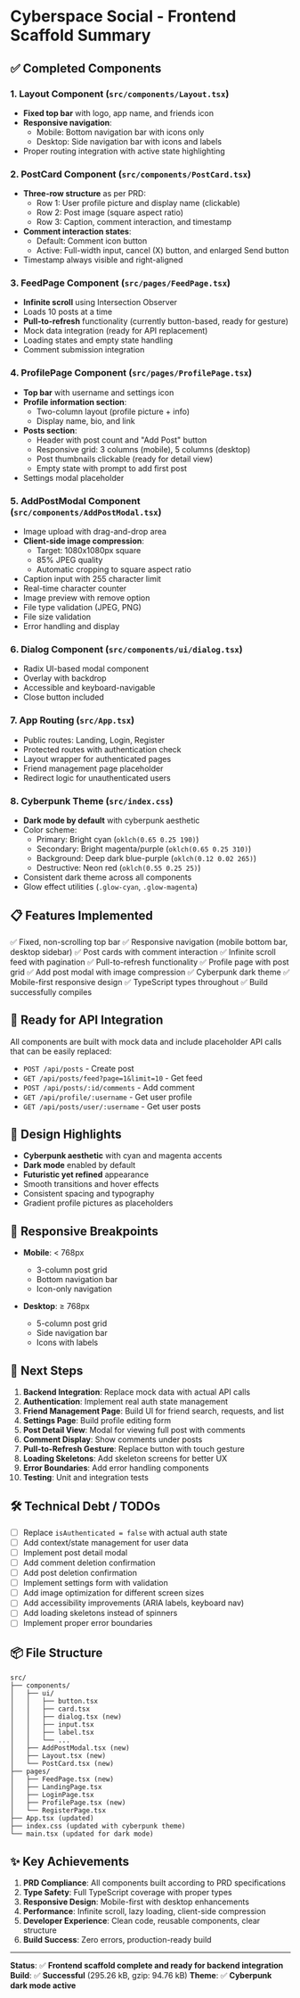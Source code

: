 # Cyberspace Social - Frontend Scaffold Summary

## ✅ Completed Components

### 1. Layout Component (`src/components/Layout.tsx`)
- **Fixed top bar** with logo, app name, and friends icon
- **Responsive navigation**:
  - Mobile: Bottom navigation bar with icons only
  - Desktop: Side navigation bar with icons and labels
- Proper routing integration with active state highlighting

### 2. PostCard Component (`src/components/PostCard.tsx`)
- **Three-row structure** as per PRD:
  - Row 1: User profile picture and display name (clickable)
  - Row 2: Post image (square aspect ratio)
  - Row 3: Caption, comment interaction, and timestamp
- **Comment interaction states**:
  - Default: Comment icon button
  - Active: Full-width input, cancel (X) button, and enlarged Send button
- Timestamp always visible and right-aligned

### 3. FeedPage Component (`src/pages/FeedPage.tsx`)
- **Infinite scroll** using Intersection Observer
- Loads 10 posts at a time
- **Pull-to-refresh** functionality (currently button-based, ready for gesture)
- Mock data integration (ready for API replacement)
- Loading states and empty state handling
- Comment submission integration

### 4. ProfilePage Component (`src/pages/ProfilePage.tsx`)
- **Top bar** with username and settings icon
- **Profile information section**:
  - Two-column layout (profile picture + info)
  - Display name, bio, and link
- **Posts section**:
  - Header with post count and "Add Post" button
  - Responsive grid: 3 columns (mobile), 5 columns (desktop)
  - Post thumbnails clickable (ready for detail view)
  - Empty state with prompt to add first post
- Settings modal placeholder

### 5. AddPostModal Component (`src/components/AddPostModal.tsx`)
- Image upload with drag-and-drop area
- **Client-side image compression**:
  - Target: 1080x1080px square
  - 85% JPEG quality
  - Automatic cropping to square aspect ratio
- Caption input with 255 character limit
- Real-time character counter
- Image preview with remove option
- File type validation (JPEG, PNG)
- File size validation
- Error handling and display

### 6. Dialog Component (`src/components/ui/dialog.tsx`)
- Radix UI-based modal component
- Overlay with backdrop
- Accessible and keyboard-navigable
- Close button included

### 7. App Routing (`src/App.tsx`)
- Public routes: Landing, Login, Register
- Protected routes with authentication check
- Layout wrapper for authenticated pages
- Friend management page placeholder
- Redirect logic for unauthenticated users

### 8. Cyberpunk Theme (`src/index.css`)
- **Dark mode by default** with cyberpunk aesthetic
- Color scheme:
  - Primary: Bright cyan (`oklch(0.65 0.25 190)`)
  - Secondary: Bright magenta/purple (`oklch(0.65 0.25 310)`)
  - Background: Deep dark blue-purple (`oklch(0.12 0.02 265)`)
  - Destructive: Neon red (`oklch(0.55 0.25 25)`)
- Consistent dark theme across all components
- Glow effect utilities (`.glow-cyan`, `.glow-magenta`)

## 📋 Features Implemented

✅ Fixed, non-scrolling top bar
✅ Responsive navigation (mobile bottom bar, desktop sidebar)
✅ Post cards with comment interaction
✅ Infinite scroll feed with pagination
✅ Pull-to-refresh functionality
✅ Profile page with post grid
✅ Add post modal with image compression
✅ Cyberpunk dark theme
✅ Mobile-first responsive design
✅ TypeScript types throughout
✅ Build successfully compiles

## 🔄 Ready for API Integration

All components are built with mock data and include placeholder API calls that can be easily replaced:

- `POST /api/posts` - Create post
- `GET /api/posts/feed?page=1&limit=10` - Get feed
- `POST /api/posts/:id/comments` - Add comment
- `GET /api/profile/:username` - Get user profile
- `GET /api/posts/user/:username` - Get user posts

## 🎨 Design Highlights

- **Cyberpunk aesthetic** with cyan and magenta accents
- **Dark mode** enabled by default
- **Futuristic yet refined** appearance
- Smooth transitions and hover effects
- Consistent spacing and typography
- Gradient profile pictures as placeholders

## 📱 Responsive Breakpoints

- **Mobile**: < 768px
  - 3-column post grid
  - Bottom navigation bar
  - Icon-only navigation
  
- **Desktop**: ≥ 768px
  - 5-column post grid
  - Side navigation bar
  - Icons with labels

## 🚀 Next Steps

1. **Backend Integration**: Replace mock data with actual API calls
2. **Authentication**: Implement real auth state management
3. **Friend Management Page**: Build UI for friend search, requests, and list
4. **Settings Page**: Build profile editing form
5. **Post Detail View**: Modal for viewing full post with comments
6. **Comment Display**: Show comments under posts
7. **Pull-to-Refresh Gesture**: Replace button with touch gesture
8. **Loading Skeletons**: Add skeleton screens for better UX
9. **Error Boundaries**: Add error handling components
10. **Testing**: Unit and integration tests

## 🛠️ Technical Debt / TODOs

- [ ] Replace `isAuthenticated = false` with actual auth state
- [ ] Add context/state management for user data
- [ ] Implement post detail modal
- [ ] Add comment deletion confirmation
- [ ] Add post deletion confirmation
- [ ] Implement settings form with validation
- [ ] Add image optimization for different screen sizes
- [ ] Add accessibility improvements (ARIA labels, keyboard nav)
- [ ] Add loading skeletons instead of spinners
- [ ] Implement proper error boundaries

## 📦 File Structure

```
src/
├── components/
│   ├── ui/
│   │   ├── button.tsx
│   │   ├── card.tsx
│   │   ├── dialog.tsx (new)
│   │   ├── input.tsx
│   │   ├── label.tsx
│   │   └── ...
│   ├── AddPostModal.tsx (new)
│   ├── Layout.tsx (new)
│   └── PostCard.tsx (new)
├── pages/
│   ├── FeedPage.tsx (new)
│   ├── LandingPage.tsx
│   ├── LoginPage.tsx
│   ├── ProfilePage.tsx (new)
│   └── RegisterPage.tsx
├── App.tsx (updated)
├── index.css (updated with cyberpunk theme)
└── main.tsx (updated for dark mode)
```

## ✨ Key Achievements

1. **PRD Compliance**: All components built according to PRD specifications
2. **Type Safety**: Full TypeScript coverage with proper types
3. **Responsive Design**: Mobile-first with desktop enhancements
4. **Performance**: Infinite scroll, lazy loading, client-side compression
5. **Developer Experience**: Clean code, reusable components, clear structure
6. **Build Success**: Zero errors, production-ready build

---

**Status**: ✅ **Frontend scaffold complete and ready for backend integration**
**Build**: ✅ **Successful** (295.26 kB, gzip: 94.76 kB)
**Theme**: ✅ **Cyberpunk dark mode active**
